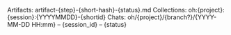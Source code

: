 Artifacts: artifact-{step}-{short-hash}-{status}.md
Collections: oh:{project}:{session}:{YYYYMMDD}-{shortid}
Chats: oh/{project}/{branch?}/{YYYY-MM-DD HH:mm} – {session_id} – {status}
